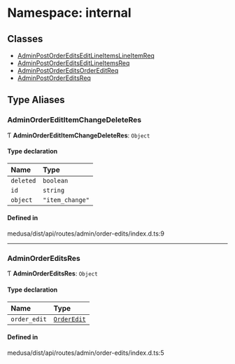 # Namespace: internal

## Classes

- [AdminPostOrderEditsEditLineItemsLineItemReq](../classes/internal-13.AdminPostOrderEditsEditLineItemsLineItemReq.md)
- [AdminPostOrderEditsEditLineItemsReq](../classes/internal-13.AdminPostOrderEditsEditLineItemsReq.md)
- [AdminPostOrderEditsOrderEditReq](../classes/internal-13.AdminPostOrderEditsOrderEditReq.md)
- [AdminPostOrderEditsReq](../classes/internal-13.AdminPostOrderEditsReq.md)

## Type Aliases

### AdminOrderEditItemChangeDeleteRes

Ƭ **AdminOrderEditItemChangeDeleteRes**: `Object`

#### Type declaration

| Name | Type |
| :------ | :------ |
| `deleted` | `boolean` |
| `id` | `string` |
| `object` | ``"item_change"`` |

#### Defined in

medusa/dist/api/routes/admin/order-edits/index.d.ts:9

___

### AdminOrderEditsRes

Ƭ **AdminOrderEditsRes**: `Object`

#### Type declaration

| Name | Type |
| :------ | :------ |
| `order_edit` | [`OrderEdit`](../classes/internal.OrderEdit.md) |

#### Defined in

medusa/dist/api/routes/admin/order-edits/index.d.ts:5
